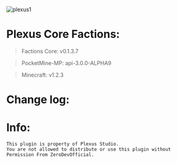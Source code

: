 ![plexus1](https://user-images.githubusercontent.com/12077835/32135004-85147afe-bbac-11e7-9f67-1c729974016e.png)

# Plexus Core Factions:

> Factions Core: v0.1.3.7

> PocketMine-MP: api-3.0.0-ALPHA9

> Minecraft: v1.2.3

# Change log:

# Info: 
```
This plugin is property of Plexus Studio.
You are not allowed to distribute or use this plugin without Permission From ZeroDevOfficial.
```
